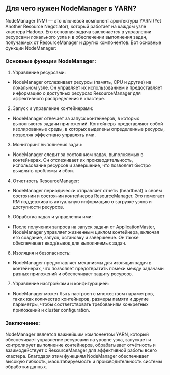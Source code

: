 ## Для чего нужен NodeManager в YARN?

NodeManager (NM) — это ключевой компонент архитектуры YARN (Yet Another Resource Negotiator), который работает на каждом узле кластера Hadoop. Его основная задача заключается в управлении ресурсами локального узла и в обеспечении выполнения задач, получаемых от ResourceManager и других компонентов. Вот основные функции NodeManager:

### Основные функции NodeManager:

1. Управление ресурсами:
- NodeManager отслеживает ресурсы (память, CPU и другие) на локальном узле. Он управляет их использованием и предоставляет информацию о доступных ресурсах ResourceManager для эффективного распределения в кластере.

2. Запуск и управление контейнерами:
- NodeManager отвечает за запуск контейнеров, в которых выполняются задачи приложений. Контейнеры представляют собой изолированные среды, в которых выделены определенные ресурсы, позволяя эффективно управлять ими.

3. Мониторинг выполнения задач:
- NodeManager следит за состоянием задач, выполняемых в контейнерах. Он отслеживает их производительность, использование ресурсов и завершение, что позволяет быстро выявлять проблемы и сбои.

4. Отчетность ResourceManager:
- NodeManager периодически отправляет отчеты (heartbeat) о своём состоянии и состоянии контейнеров ResourceManager. Это помогает RM поддерживать актуальную информацию о загрузке узлов и доступности ресурсов.

5. Обработка задач и управления ими:
- После получения запроса на запуск задачи от ApplicationMaster, NodeManager управляет жизненным циклом контейнера, включая его создание, запуск, остановку и завершение. Он также обеспечивает ввод/вывод для выполняемых задач.

6. Изоляция и безопасность:
- NodeManager предоставляет механизмы для изоляции задач в контейнерах, что позволяет предотвратить помехи между задачами разных приложений и обеспечивает защиту ресурсов.

7. Управление настройками и конфигурацией:
- NodeManager может быть настроен с множеством параметров, таких как количество контейнеров, размеры памяти и другие параметры, чтобы соответствовать требованиям конкретных приложений и cluster configuration.

### Заключение:
NodeManager является важнейшим компонентом YARN, который обеспечивает управление ресурсами на уровне узла, запускает и контролирует выполнение контейнеров, обрабатывает отчётность и взаимодействует с ResourceManager для эффективной работы всего кластера. Благодаря этим функциям NodeManager обеспечивает высокую гибкость, масштабируемость и производительность системы обработки данных.